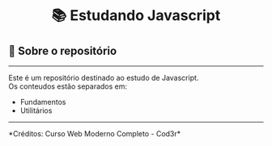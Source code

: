 <h1 align="center">
  📚 Estudando Javascript
</h1>

## :rocket: Sobre o repositório
<hr>
Este é um repositório destinado ao estudo de Javascript.<br>
Os conteudos estão separados em:<br>
  <ul>
    <li>Fundamentos</li>
    <li>Utilitários</li>
  </ul>
<hr>
*Créditos: Curso Web Moderno Completo - Cod3r*
